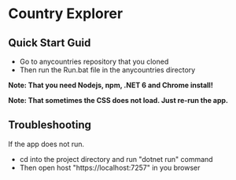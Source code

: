 # Country Explorer

## Quick Start Guid

- Go to anycountries repository that you cloned
- Then run the Run.bat file in the anycountries directory

**Note: That you need Nodejs, npm, .NET 6 and Chrome install!**

**Note: That sometimes the CSS does not load. Just re-run the app.**

## Troubleshooting

If the app does not run.

- cd into the project directory and run "dotnet run" command
- Then open host "https://localhost:7257" in you browser
